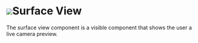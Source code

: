 # ![](/assets/touchcolor.png)Surface View

The surface view component is a visible component that shows the user a live camera preview. 
